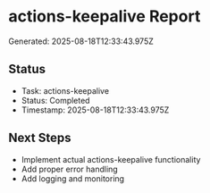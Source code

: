 # actions-keepalive Report

Generated: 2025-08-18T12:33:43.975Z

## Status
- Task: actions-keepalive
- Status: Completed
- Timestamp: 2025-08-18T12:33:43.975Z

## Next Steps
- Implement actual actions-keepalive functionality
- Add proper error handling
- Add logging and monitoring
